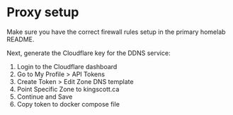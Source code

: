# Proxy setup

Make sure you have the correct firewall rules setup in the primary homelab README. 

Next, generate the Cloudflare key for the DDNS service:

1. Login to the Cloudflare dashboard
2. Go to My Profile > API Tokens
3. Create Token > Edit Zone DNS template
4. Point Specific Zone to kingscott.ca
5. Continue and Save
6. Copy token to docker compose file